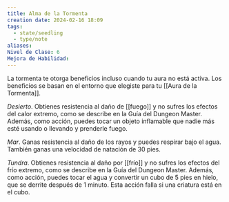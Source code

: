 ```yaml
---
title: Alma de la Tormenta
creation date: 2024-02-16 18:09
tags:
  - state/seedling
  - type/note
aliases: 
Nivel de Clase: 6
Mejora de Habilidad:
---
```

La tormenta te otorga beneficios incluso cuando tu aura no está activa. Los beneficios se basan en el entorno que elegiste para tu [[Aura de la Tormenta]].

*Desierto*. Obtienes resistencia al daño de [[fuego]] y no sufres los efectos del calor extremo, como se
describe en la Guía del Dungeon Master. Además, como acción, puedes tocar un objeto inflamable
que nadie más esté usando o llevando y prenderle fuego.

*Mar*. Ganas resistencia al daño de los rayos y puedes respirar bajo el agua. También ganas una
velocidad de natación de 30 pies.

*Tundra*. Obtienes resistencia al daño por [[frío]] y no sufres los efectos del frío extremo, como se
describe en la Guía del Dungeon Master. Además, como acción, puedes tocar el agua y convertir un cubo de 5 pies en hielo, que se derrite después de 1 minuto. Esta acción falla si una criatura está en el cubo.

